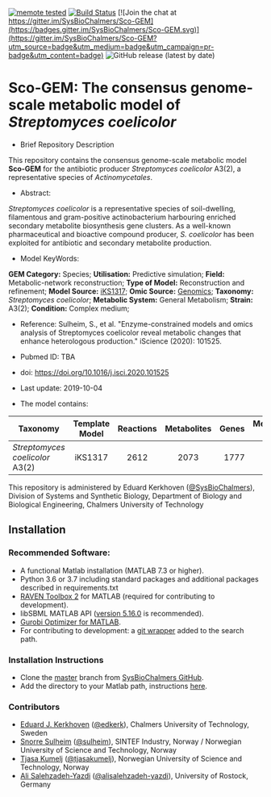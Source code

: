 
[![memote tested](https://img.shields.io/badge/memote-tested-blue.svg?style=plastic)](https://sysbiochalmers.github.io/Sco-GEM/)
[![Build Status](https://travis-ci.org/SysBioChalmers/Sco-GEM.svg?branch=master)](https://travis-ci.org/SysBioChalmers/Sco-GEM)
[![Join the chat at https://gitter.im/SysBioChalmers/Sco-GEM](https://badges.gitter.im/SysBioChalmers/Sco-GEM.svg)](https://gitter.im/SysBioChalmers/Sco-GEM?utm_source=badge&utm_medium=badge&utm_campaign=pr-badge&utm_content=badge)
![GitHub release (latest by date)](https://img.shields.io/github/v/release/SysBioChalmers/Sco-GEM?style=plastic)
# Sco-GEM: The consensus genome-scale metabolic model of _Streptomyces coelicolor_

- Brief Repository Description

This repository contains the consensus genome-scale metabolic model **Sco-GEM** for the antibiotic producer _Streptomyces coelicolor_ A3(2), a representative species of _Actinomycetales_.

- Abstract:

_Streptomyces coelicolor_ is a representative species of soil-dwelling, filamentous and gram-positive actinobacterium harbouring enriched secondary metabolite biosynthesis gene clusters. As a well-known pharmaceutical and bioactive compound producer, _S. coelicolor_ has been exploited for antibiotic and secondary metabolite production.

- Model KeyWords:

**GEM Category:** Species; **Utilisation:** Predictive simulation; **Field:** Metabolic-network reconstruction; **Type of Model:** Reconstruction and refinement; **Model Source:** [iKS1317](http://dx.doi.org/); **Omic Source:** [Genomics](http://dx.doi.org/10.1038/417141a); **Taxonomy:** _Streptomyces coelicolor_; **Metabolic System:** General Metabolism; **Strain:** A3(2); **Condition:** Complex medium;

- Reference:
  Sulheim, S., et al. "Enzyme-constrained models and omics analysis of Streptomyces coelicolor reveal metabolic changes that enhance heterologous production." iScience (2020): 101525.

- Pubmed ID: TBA
- doi: https://doi.org/10.1016/j.isci.2020.101525
- Last update: 2019-10-04

- The model contains:

| Taxonomy | Template Model | Reactions | Metabolites| Genes | Memote score |
| ------------- |:-------------:|:-------------:|:-------------:|-----:|-----:|
| _Streptomyces coelicolor_ A3(2) | iKS1317 | 2612 | 2073 | 1777 | 77%|


This repository is administered by Eduard Kerkhoven ([@SysBioChalmers](https://github.com/SysBioChalmers)), Division of Systems and Synthetic Biology, Department of Biology and Biological Engineering, Chalmers University of Technology

## Installation

### Recommended Software:
* A functional Matlab installation (MATLAB 7.3 or higher).
* Python 3.6 or 3.7 including standard packages and additional packages described in requirements.txt
* [RAVEN Toolbox 2](https://github.com/SysBioChalmers/RAVEN) for MATLAB (required for contributing to development). 
* libSBML MATLAB API ([version 5.16.0](https://sourceforge.net/projects/sbml/files/libsbml/5.13.0/stable/MATLAB%20interface/)  is recommended).
* [Gurobi Optimizer for MATLAB](http://www.gurobi.com/registration/download-reg).
* For contributing to development: a [git wrapper](https://github.com/manur/MATLAB-git) added to the search path.

### Installation Instructions
* Clone the [master](https://github.com/SysBioChalmers/sco-GEM) branch from [SysBioChalmers GitHub](https://github.com/SysBioChalmers).
* Add the directory to your Matlab path, instructions [here](https://se.mathworks.com/help/matlab/ref/addpath.html?requestedDomain=www.mathworks.com).

### Contributors
* [Eduard J. Kerkhoven](https://www.chalmers.se/en/staff/Pages/Eduard-Kerkhoven.aspx) ([@edkerk](https://github.com/edkerk)), Chalmers University of Technology, Sweden
* [Snorre Sulheim](https://www.sintef.no/en/all-employees/employee/?empId=5675) ([@sulheim](https://github.com/sulheim)), SINTEF Industry, Norway / Norwegian University of Science and Technology, Norway
* [Tjasa Kumelj](https://www.ntnu.edu/employees/tjasa.kumelj) ([@tjasakumelj](https://github.com/tjasakumelj)), Norwegian University of Science and Technology, Norway
* [Ali Salehzadeh-Yazdi](https://www.sbi.uni-rostock.de/team/detail/ali-salehzadeh-yazdi) ([@alisalehzadeh-yazdi](https://github.com/alisalehzadeh-yazdi)), University of Rostock, Germany

